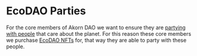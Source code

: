 # EcoDAO Parties

For the core members of Akorn DAO we want to ensure they are [partying with people](https://eco.mirror.xyz) that care about the planet. For this reason these core members we purchase [EcoDAO NFTs](https://opensea.io/assets/0xdf5b5ee15cc96ba7d0cb6bd9b2c0fc4417ab6445/415) for, that way they are able to party with these people.&#x20;

&#x20;
